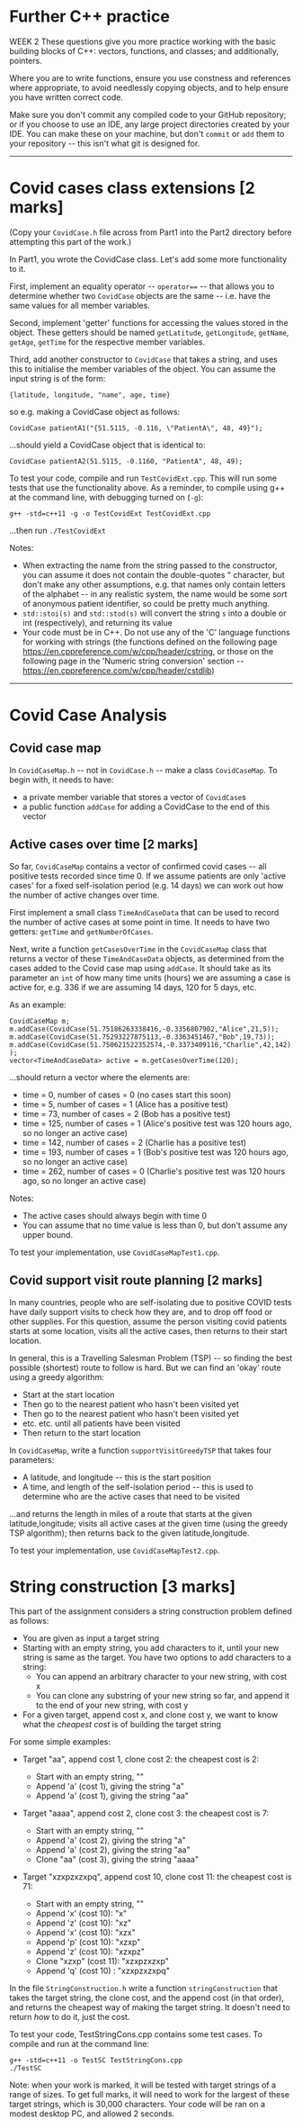 # Further C++ practice
WEEK 2
These questions give you more practice working with the basic building blocks of C++: vectors, functions, and classes; and additionally, pointers.

Where you are to write functions, ensure you use constness and references where appropriate, to avoid needlessly copying objects, and to help ensure you have written correct code.

Make sure you don't commit any compiled code to your GitHub repository; or if you choose to use an IDE, any large project directories created by your IDE.  You can make these on your machine, but don't `commit` or `add` them to your repository -- this isn't what git is designed for.

----

# Covid cases class extensions [2 marks]

(Copy your `CovidCase.h` file across from Part1 into the Part2 directory before attempting this part of the work.)

In Part1, you wrote the CovidCase class.  Let's add some more functionality to it.

First, implement an equality operator -- `operator==` -- that allows you to determine whether two `CovidCase` objects are the same -- i.e. have the same values for all member variables.

Second, implement 'getter' functions for accessing the values stored in the object.  These getters should be named `getLatitude`, `getLongitude`, `getName`, `getAge`, `getTime` for the respective member variables.

Third, add another constructor to `CovidCase` that takes a string, and uses this to initialise the member variables of the object.  You can assume the input string is of the form:

`{latitude, longitude, "name", age, time}`

so e.g. making a CovidCase object as follows:

`CovidCase patientA1("{51.5115, -0.116, \"PatientA\", 48, 49}");`  

...should yield a CovidCase object that is identical to:

`CovidCase patientA2(51.5115, -0.1160, "PatientA", 48, 49);`  

 To test your code, compile and run `TestCovidExt.cpp`.  This will run some tests that use the functionality above.  As a reminder, to compile using g++ at the command line, with debugging turned on (`-g`):
 
 `g++ -std=c++11 -g -o TestCovidExt TestCovidExt.cpp`  
 
 ...then run `./TestCovidExt`
 
Notes:

- When extracting the name from the string passed to the constructor, you can assume it does not contain the double-quotes " character, but don't make any other assumptions, e.g. that names only contain letters of the alphabet -- in any realistic system, the name would be some sort of anonymous patient identifier, so could be pretty much anything.
- `std::stoi(s)` and `std::stod(s)` will convert the string `s` into a double or int (respectively), and returning its value
- Your code must be in C++.  Do not use any of the 'C' language functions for working with strings (the functions defined on the following page <https://en.cppreference.com/w/cpp/header/cstring>, or those on the following page in the 'Numeric string conversion' section -- <https://en.cppreference.com/w/cpp/header/cstdlib>) 

----

# Covid Case Analysis


## Covid case map

In `CovidCaseMap.h` -- not in `CovidCase.h` -- make a class `CovidCaseMap`. To begin with, it needs to have:

- a private member variable that stores a vector of `CovidCase`s
- a public function `addCase` for adding a CovidCase to the end of this vector

## Active cases over time [2 marks]

So far, `CovidCaseMap` contains a vector of confirmed covid cases -- all positive tests recorded since time 0.  If we assume patients are only 'active cases' for a fixed self-isolation period (e.g. 14 days) we can work out how the number of active changes over time.

First implement a small class `TimeAndCaseData` that can be used to record the number of active cases at some point in time.   It needs to have two getters: `getTime` and `getNumberOfCases`.

Next, write a function `getCasesOverTime` in the `CovidCaseMap` class that returns a vector of these `TimeAndCaseData` objects, as determined from the cases added to the Covid case map using `addCase`.  It should take as its parameter an `int` of how many time units (hours) we are assuming a case is active for, e.g. 336 if we are assuming 14 days, 120 for 5 days, etc.

As an example:

`CovidCaseMap m;`  
`m.addCase(CovidCase(51.75186263338416,-0.3356807902,"Alice",21,5));`  
`m.addCase(CovidCase(51.75293227875113,-0.3363451467,"Bob",19,73));`  
`m.addCase(CovidCase(51.750621522352574,-0.3373409116,"Charlie",42,142));`  
`vector<TimeAndCaseData> active = m.getCasesOverTime(120);`  

...should return a vector where the elements are:
- time = 0, number of cases = 0 (no cases start this soon)
- time = 5, number of cases = 1 (Alice has a positive test)
- time = 73, number of cases = 2 (Bob has a positive test)
- time = 125, number of cases = 1 (Alice's positive test was 120 hours ago, so no longer an active case)
- time = 142, number of cases = 2 (Charlie has a positive test)
- time = 193, number of cases = 1 (Bob's positive test was 120 hours ago, so no longer an active case)
- time = 262, number of cases = 0 (Charlie's positive test was 120 hours ago, so no longer an active case)


Notes:
- The active cases should always begin with time 0
- You can assume that no time value is less than 0, but don't assume any upper bound.

To test your implementation, use `CovidCaseMapTest1.cpp`.

## Covid support visit route planning [2 marks]

In many countries, people who are self-isolating due to positive COVID tests have daily support visits to check how they are, and to drop off food or other supplies.  For this question, assume the person visiting covid patients starts at some location, visits all the active cases, then returns to their start location.

In general, this is a Travelling Salesman Problem (TSP) -- so finding the best possible (shortest) route to follow is hard.  But we can find an 'okay' route using a greedy algorithm:

- Start at the start location
- Then go to the nearest patient who hasn't been visited yet
- Then go to the nearest patient who hasn't been visited yet
- etc. etc. until all patients have been visited
- Then return to the start location

In `CovidCaseMap`, write a function `supportVisitGreedyTSP` that takes four parameters:
- A latitude, and longitude -- this is the start position
- A time, and length of the self-isolation period -- this is used to determine who are the active cases that need to be visited

...and returns the length in miles of a route that starts at the given latitude,longitude; visits all active cases at the given time (using the greedy TSP algorithm); then returns back to the given latitude,longitude.

To test your implementation, use `CovidCaseMapTest2.cpp`.

# String construction [3 marks]

This part of the assignment considers a string construction problem defined as follows:

- You are given as input a target string
- Starting with an empty string, you add characters to it, until your new string is same as the target.  You have two options to add characters to a string:
  - You can append an arbitrary character to your new string, with cost x
  - You can clone any substring of your new string so far, and append it to the end of your new string, with cost y
- For a given target, append cost x, and clone cost y, we want to know what the *cheapest cost* is of building the target string

For some simple examples:

- Target "aa", append cost 1, clone cost 2: the cheapest cost is 2:
  - Start with an empty string, ""
  - Append 'a' (cost 1), giving the string "a"
  - Append 'a' (cost 1), giving the string "aa"

- Target "aaaa", append cost 2, clone cost 3: the cheapest cost is 7:
  - Start with an empty string, ""
  - Append 'a' (cost 2), giving the string "a"
  - Append 'a' (cost 2), giving the string "aa"
  - Clone "aa" (cost 3), giving the string "aaaa"

- Target "xzxpzxzxpq", append cost 10, clone cost 11: the cheapest cost is 71:
  - Start with an empty string, ""
  - Append 'x' (cost 10): "x"
  - Append 'z' (cost 10): "xz" 
  - Append 'x' (cost 10): "xzx"
  - Append 'p' (cost 10): "xzxp"
  - Append 'z' (cost 10): "xzxpz"
  - Clone "xzxp" (cost 11): "xzxpzxzxp"
  - Append 'q' (cost 10) : "xzxpzxzxpq"

In the file `StringConstruction.h` write a function `stringConstruction` that takes the target string, the clone cost, and the append cost (in that order), and returns the cheapest way of making the target string.  It doesn't need to return *how* to do it, just the cost.

To test your code, TestStringCons.cpp contains some test cases.  To compile and run at the command line:

`g++ -std=c++11 -o TestSC TestStringCons.cpp`  
`./TestSC`

Note: when your work is marked, it will be tested with target strings of a range of sizes.  To get full marks, it will need to work for the largest of these target strings, which is 30,000 characters.  Your code will be ran on a modest desktop PC, and allowed 2 seconds.

